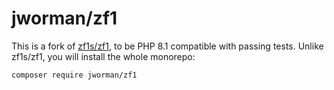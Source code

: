 # jworman/zf1
This is a fork of [zf1s/zf1](https://github.com/zf1s/zf1), to be PHP 8.1 compatible with passing tests.
Unlike zf1s/zf1, you will install the whole monorepo:
```bash
composer require jworman/zf1
```
